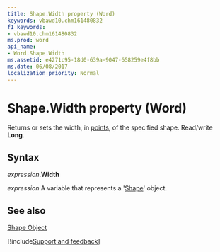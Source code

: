 ```yaml
---
title: Shape.Width property (Word)
keywords: vbawd10.chm161480832
f1_keywords:
- vbawd10.chm161480832
ms.prod: word
api_name:
- Word.Shape.Width
ms.assetid: e4271c95-18d0-639a-9047-658259e4f8bb
ms.date: 06/08/2017
localization_priority: Normal
---
```



# Shape.Width property (Word)

Returns or sets the width, in [points](../language/glossary/vbe-glossary.md#point), of the specified shape. Read/write  **Long**.


## Syntax

_expression_.**Width**

 _expression_ A variable that represents a '[Shape](Word.Shape.md)' object.


## See also


[Shape Object](Word.Shape.md)

[!include[Support and feedback](~/includes/feedback-boilerplate.md)]